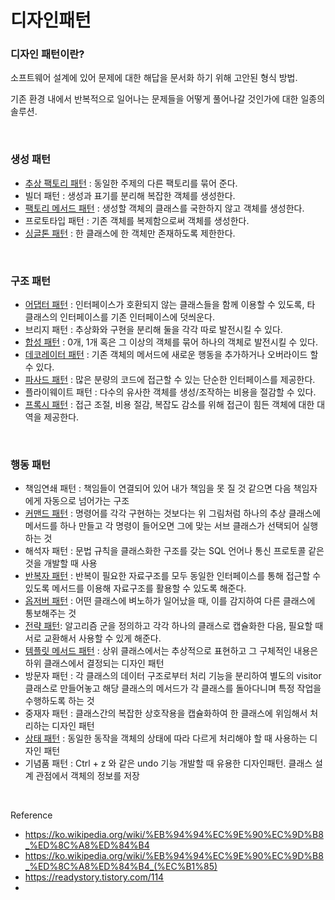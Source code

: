 디자인패턴
===

### 디자인 패턴이란?

소프트웨어 설계에 있어 문제에 대한 해답을 문서화 하기 위해 고안된 형식 방법.

기존 환경 내에서 반복적으로 일어나는 문제들을 어떻게 풀어나갈 것인가에 대한 일종의 솔루션.

<br>

### 생성 패턴

- [추상 팩토리 패턴](./디자인패턴_정리/팩토리_패턴.md) : 동일한 주제의 다른 팩토리를 묶어 준다.
- 빌더 패턴 : 생성과 표기를 분리해 복잡한 객체를 생성한다.
- [팩토리 메서드 패턴](./디자인패턴_정리/팩토리_패턴.md) : 생성할 객체의 클래스를 국한하지 않고 객체를 생성한다.
- 프로토타입 패턴 : 기존 객체를 복제함으로써 객체를 생성한다.
- [싱글톤 패턴](./디자인패턴_정리/싱글톤_패턴.md) : 한 클래스에 한 객체만 존재하도록 제한한다.

<br>

### 구조 패턴

- [어댑터 패턴](./디자인패턴_정리/어댑터_패턴.md) : 인터페이스가 호환되지 않는 클래스들을 함께 이용할 수 있도록, 타 클래스의 인터페이스를 기존 인터페이스에 덧씌운다.
- 브리지 패턴 : 추상화와 구현을 분리해 둘을 각각 따로 발전시킬 수 있다.
- [합성 패턴](./디자인패턴_정리/컴포지트_패턴.md) : 0개, 1개 혹은 그 이상의 객체를 묶어 하나의 객체로 발전시킬 수 있다.
- [데코레이터 패턴](./디자인패턴_정리/데코레이터_패턴.md) : 기존 객체의 메서드에 새로운 행동을 추가하거나 오버라이드 할 수 있다.
- [파사드 패턴](./디자인패턴_정리/퍼사드_패턴.md) : 많은 분량의 코드에 접근할 수 있는 단순한 인터페이스를 제공한다.
- 플라이웨이트 패턴 : 다수의 유사한 객체를 생성/조작하는 비용을 절감할 수 있다.
- [프록시 패턴](./디자인패턴_정리/프록시_패턴.md) : 접근 조절, 비용 절감, 복잡도 감소를 위해 접근이 힘든 객체에 대한 대역을 제공한다.

<br>

### 행동 패턴

- 책임연쇄 패턴 : 책임들이 연결되어 있어 내가 책임을 못 질 것 같으면 다음 책임자에게 자동으로 넘어가는 구조
- [커맨드 패턴](./디자인패턴_정리/커맨드_패턴.md) : 명령어를 각각 구현하는 것보다는 위 그림처럼 하나의 추상 클래스에 메서드를 하나 만들고 각 명령이 들어오면 그에 맞는 서브 클래스가 선택되어 실행하는 것
- 해석자 패턴 : 문법 규칙을 클래스화한 구조를 갖는 SQL 언어나 통신 프로토콜 같은 것을 개발할 때 사용 
- [반복자 패턴](./디자인패턴_정리/이터레이터_패턴.md) : 반복이 필요한 자료구조를 모두 동일한 인터페이스를 통해 접근할 수 있도록 메서드를 이용해 자료구조를 활용할 수 있도록 해준다.
- [옵저버 패턴](./디자인패턴_정리/옵저버_패턴.md) : 어떤 클래스에 벼노하가 일어났을 때, 이를 감지하여 다른 클래스에 통보해주는 것
- [전략 패턴](./디자인패턴_정리/스트래티지_패턴.md): 알고리즘 군을 정의하고 각각 하나의 클래스로 캡슐화한 다음, 필요할 때 서로 교환해서 사용할 수 있게 해준다.
- [템플릿 메서드 패턴](./디자인패턴_정리/템플릿메소드_패턴.md) : 상위 클래스에서는 추상적으로 표현하고 그 구체적인 내용은 하위 클래스에서 결정되는 디자인 패턴
- 방문자 패턴 : 각 클래스의 데이터 구조로부터 처리 기능을 분리하여 별도의 visitor 클래스로 만들어놓고 해당 클래스의 메서드가 각 클래스를 돌아다니며 특정 작업을 수행하도록 하는 것
- 중재자 패턴 : 클래스간의 복잡한 상호작용을 캡슐화하여 한 클래스에 위임해서 처리하는 디자인 패턴
- [상태 패턴](./디자인패턴_정리/스테이트_패턴.md) : 동일한 동작을 객체의 상태에 따라 다르게 처리해야 할 때 사용하는 디자인 패턴
- 기념품 패턴 : Ctrl + z 와 같은 undo 기능 개발할 때 유용한 디자인패턴. 클래스 설계 관점에서 객체의 정보를 저장

<br>


Reference
- https://ko.wikipedia.org/wiki/%EB%94%94%EC%9E%90%EC%9D%B8_%ED%8C%A8%ED%84%B4
- https://ko.wikipedia.org/wiki/%EB%94%94%EC%9E%90%EC%9D%B8_%ED%8C%A8%ED%84%B4_(%EC%B1%85)
- https://readystory.tistory.com/114
- 